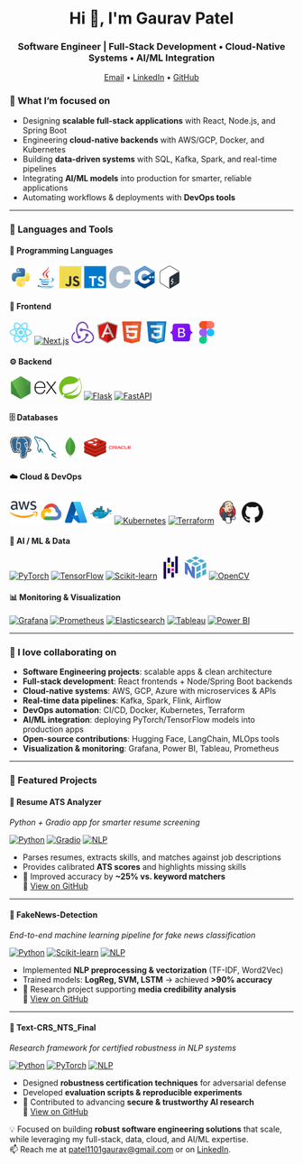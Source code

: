 <!-- Profile Landing Page for Gaurav Patel -->

<h1 align="center">Hi 👋, I'm Gaurav Patel</h1>
<h3 align="center">Software Engineer | Full-Stack Development • Cloud-Native Systems • AI/ML Integration</h3>

<p align="center"> <a href="mailto:patel1101gaurav@gmail.com">Email</a> • <a href="https://www.linkedin.com/in/ggp11/">LinkedIn</a> • <a href="https://github.com/GauravP1101?tab=repositories">GitHub</a> </p>


### 🔭 What I’m focused on
- Designing **scalable full-stack applications** with React, Node.js, and Spring Boot  
- Engineering **cloud-native backends** with AWS/GCP, Docker, and Kubernetes  
- Building **data-driven systems** with SQL, Kafka, Spark, and real-time pipelines  
- Integrating **AI/ML models** into production for smarter, reliable applications  
- Automating workflows & deployments with **DevOps tools**  

---

### 🧰 Languages and Tools  

#### 📝 Programming Languages  
<p>
  <a href="https://www.python.org/" target="_blank" title="Python"><img src="https://raw.githubusercontent.com/devicons/devicon/master/icons/python/python-original.svg" alt="Python" width="40"/></a>
  <a href="https://www.java.com/" target="_blank" title="Java"><img src="https://raw.githubusercontent.com/devicons/devicon/master/icons/java/java-original.svg" alt="Java" width="40"/></a>
  <a href="https://developer.mozilla.org/en-US/docs/Web/JavaScript" target="_blank" title="JavaScript"><img src="https://raw.githubusercontent.com/devicons/devicon/master/icons/javascript/javascript-original.svg" alt="JavaScript" width="40"/></a>
  <a href="https://www.typescriptlang.org/" target="_blank" title="TypeScript"><img src="https://raw.githubusercontent.com/devicons/devicon/master/icons/typescript/typescript-original.svg" alt="TypeScript" width="40"/></a>
  <a href="https://www.cprogramming.com/" target="_blank" title="C"><img src="https://raw.githubusercontent.com/devicons/devicon/master/icons/c/c-original.svg" alt="C" width="40"/></a>
  <a href="https://www.w3schools.com/cpp/" target="_blank" title="C++"><img src="https://raw.githubusercontent.com/devicons/devicon/master/icons/cplusplus/cplusplus-original.svg" alt="C++" width="40"/></a>
  <a href="https://www.gnu.org/software/bash/" target="_blank" title="Bash"><img src="https://raw.githubusercontent.com/devicons/devicon/master/icons/bash/bash-original.svg" alt="Bash" width="40"/></a>
</p>  

#### 🎨 Frontend  
<p>
  <a href="https://reactjs.org/" target="_blank" title="React"><img src="https://raw.githubusercontent.com/devicons/devicon/master/icons/react/react-original.svg" alt="React" width="40"/></a>
  <a href="https://nextjs.org/" target="_blank" title="Next.js"><img src="https://cdn.jsdelivr.net/gh/devicons/devicon/icons/nextjs/nextjs-original.svg" alt="Next.js" width="40"/></a>
  <a href="https://redux.js.org/" target="_blank" title="Redux"><img src="https://raw.githubusercontent.com/devicons/devicon/master/icons/redux/redux-original.svg" alt="Redux" width="40"/></a>
  <a href="https://angular.io/" target="_blank" title="Angular"><img src="https://raw.githubusercontent.com/devicons/devicon/master/icons/angularjs/angularjs-original.svg" alt="Angular" width="40"/></a>
  <a href="https://www.w3.org/html/" target="_blank" title="HTML5"><img src="https://raw.githubusercontent.com/devicons/devicon/master/icons/html5/html5-original.svg" alt="HTML5" width="40"/></a>
  <a href="https://www.w3schools.com/css/" target="_blank" title="CSS3"><img src="https://raw.githubusercontent.com/devicons/devicon/master/icons/css3/css3-original.svg" alt="CSS3" width="40"/></a>
  <a href="https://getbootstrap.com/" target="_blank" title="Bootstrap"><img src="https://raw.githubusercontent.com/devicons/devicon/master/icons/bootstrap/bootstrap-original.svg" alt="Bootstrap" width="40"/></a>
  <a href="https://www.figma.com/" target="_blank" title="Figma"><img src="https://raw.githubusercontent.com/devicons/devicon/master/icons/figma/figma-original.svg" alt="Figma" width="40"/></a>
</p>  

#### ⚙️ Backend  
<p>
  <a href="https://nodejs.org" target="_blank" title="Node.js"><img src="https://raw.githubusercontent.com/devicons/devicon/master/icons/nodejs/nodejs-original.svg" alt="Node.js" width="40"/></a>
  <a href="https://expressjs.com/" target="_blank" title="Express"><img src="https://raw.githubusercontent.com/devicons/devicon/master/icons/express/express-original.svg" alt="Express" width="40"/></a>
  <a href="https://spring.io/projects/spring-boot" target="_blank" title="Spring Boot"><img src="https://raw.githubusercontent.com/devicons/devicon/master/icons/spring/spring-original.svg" alt="Spring Boot" width="40"/></a>
  <a href="https://flask.palletsprojects.com/" target="_blank" title="Flask"><img src="https://upload.wikimedia.org/wikipedia/commons/3/3c/Flask_logo.svg" alt="Flask" width="40"/></a>
  <a href="https://fastapi.tiangolo.com/" target="_blank" title="FastAPI"><img src="https://cdn.jsdelivr.net/gh/devicons/devicon/icons/fastapi/fastapi-original.svg" alt="FastAPI" width="40"/></a>
</p>  

#### 🗄️ Databases  
<p>
  <a href="https://www.postgresql.org/" target="_blank" title="PostgreSQL"><img src="https://raw.githubusercontent.com/devicons/devicon/master/icons/postgresql/postgresql-original.svg" alt="PostgreSQL" width="40"/></a>
  <a href="https://www.mysql.com/" target="_blank" title="MySQL"><img src="https://raw.githubusercontent.com/devicons/devicon/master/icons/mysql/mysql-original.svg" alt="MySQL" width="40"/></a>
  <a href="https://www.mongodb.com/" target="_blank" title="MongoDB"><img src="https://raw.githubusercontent.com/devicons/devicon/master/icons/mongodb/mongodb-original.svg" alt="MongoDB" width="40"/></a>
  <a href="https://redis.io/" target="_blank" title="Redis"><img src="https://raw.githubusercontent.com/devicons/devicon/master/icons/redis/redis-original.svg" alt="Redis" width="40"/></a>
  <a href="https://www.oracle.com/database/" target="_blank" title="Oracle"><img src="https://raw.githubusercontent.com/devicons/devicon/master/icons/oracle/oracle-original.svg" alt="Oracle" width="40"/></a>
</p>  

#### ☁️ Cloud & DevOps  
<p>
  <a href="https://aws.amazon.com/" target="_blank" title="AWS"><img src="https://raw.githubusercontent.com/devicons/devicon/master/icons/amazonwebservices/amazonwebservices-original-wordmark.svg" alt="AWS" width="50"/></a>
  <a href="https://cloud.google.com/" target="_blank" title="Google Cloud (GCP)"><img src="https://raw.githubusercontent.com/devicons/devicon/master/icons/googlecloud/googlecloud-original.svg" alt="GCP" width="40"/></a>
  <a href="https://azure.microsoft.com/" target="_blank" title="Microsoft Azure"><img src="https://raw.githubusercontent.com/devicons/devicon/master/icons/azure/azure-original.svg" alt="Azure" width="40"/></a>
  <a href="https://www.docker.com/" target="_blank" title="Docker"><img src="https://raw.githubusercontent.com/devicons/devicon/master/icons/docker/docker-original.svg" alt="Docker" width="40"/></a>
  <a href="https://kubernetes.io/" target="_blank" title="Kubernetes"><img src="https://www.vectorlogo.zone/logos/kubernetes/kubernetes-icon.svg" alt="Kubernetes" width="40"/></a>
  <a href="https://www.terraform.io/" target="_blank" title="Terraform"><img src="https://cdn.jsdelivr.net/gh/devicons/devicon/icons/terraform/terraform-original.svg" alt="Terraform" width="40"/></a>
  <a href="https://www.jenkins.io/" target="_blank" title="Jenkins"><img src="https://raw.githubusercontent.com/devicons/devicon/master/icons/jenkins/jenkins-original.svg" alt="Jenkins" width="40"/></a>
  <a href="https://github.com/" target="_blank" title="GitHub"><img src="https://raw.githubusercontent.com/devicons/devicon/master/icons/github/github-original.svg" alt="GitHub" width="40"/></a>
</p>  

#### 🤖 AI / ML & Data  
<p>
  <a href="https://pytorch.org/" target="_blank" title="PyTorch"><img src="https://www.vectorlogo.zone/logos/pytorch/pytorch-icon.svg" alt="PyTorch" width="40"/></a>
  <a href="https://www.tensorflow.org/" target="_blank" title="TensorFlow"><img src="https://www.vectorlogo.zone/logos/tensorflow/tensorflow-icon.svg" alt="TensorFlow" width="40"/></a>
  <a href="https://scikit-learn.org/" target="_blank" title="Scikit-learn"><img src="https://upload.wikimedia.org/wikipedia/commons/0/05/Scikit_learn_logo_small.svg" alt="Scikit-learn" width="40"/></a>
  <a href="https://pandas.pydata.org/" target="_blank" title="Pandas"><img src="https://raw.githubusercontent.com/devicons/devicon/master/icons/pandas/pandas-original.svg" alt="Pandas" width="40"/></a>
  <a href="https://numpy.org/" target="_blank" title="NumPy"><img src="https://raw.githubusercontent.com/devicons/devicon/master/icons/numpy/numpy-original.svg" alt="NumPy" width="40"/></a>
  <a href="https://opencv.org/" target="_blank" title="OpenCV"><img src="https://www.vectorlogo.zone/logos/opencv/opencv-icon.svg" alt="OpenCV" width="40"/></a>
</p>  

#### 📊 Monitoring & Visualization  
<p>
  <a href="https://grafana.com/" target="_blank" title="Grafana"><img src="https://cdn.jsdelivr.net/gh/devicons/devicon/icons/grafana/grafana-original.svg" alt="Grafana" width="40"/></a>
  <a href="https://prometheus.io/" target="_blank" title="Prometheus"><img src="https://cdn.jsdelivr.net/gh/devicons/devicon/icons/prometheus/prometheus-original.svg" alt="Prometheus" width="40"/></a>
  <a href="https://www.elastic.co/" target="_blank" title="Elasticsearch"><img src="https://cdn.jsdelivr.net/gh/devicons/devicon/icons/elasticsearch/elasticsearch-original.svg" alt="Elasticsearch" width="40"/></a>
  <a href="https://www.tableau.com/" target="_blank" title="Tableau"><img src="https://cdn.worldvectorlogo.com/logos/tableau-software.svg" alt="Tableau" width="40"/></a>
  <a href="https://powerbi.microsoft.com/" target="_blank" title="Power BI"><img src="https://upload.wikimedia.org/wikipedia/commons/c/cf/New_Power_BI_Logo.svg" alt="Power BI" width="40"/></a>
</p>  

---

### 🤝 I love collaborating on
- **Software Engineering projects**: scalable apps & clean architecture  
- **Full-stack development**: React frontends + Node/Spring Boot backends  
- **Cloud-native systems**: AWS, GCP, Azure with microservices & APIs  
- **Real-time data pipelines**: Kafka, Spark, Flink, Airflow  
- **DevOps automation**: CI/CD, Docker, Kubernetes, Terraform  
- **AI/ML integration**: deploying PyTorch/TensorFlow models into production apps  
- **Open-source contributions**: Hugging Face, LangChain, MLOps tools  
- **Visualization & monitoring**: Grafana, Power BI, Tableau, Prometheus  

---
### 🔧 Featured Projects  

#### 📄 Resume ATS Analyzer  
*Python + Gradio app for smarter resume screening*  

[![Python](https://img.shields.io/badge/Python-3776AB?logo=python&logoColor=white)](https://www.python.org/) 
[![Gradio](https://img.shields.io/badge/Gradio-FF4B4B?logo=python&logoColor=white)](https://www.gradio.app/) 
[![NLP](https://img.shields.io/badge/NLP-Transformers-blue)](https://huggingface.co/transformers/)  

- Parses resumes, extracts skills, and matches against job descriptions  
- Provides calibrated **ATS scores** and highlights missing skills  
- 🚀 Improved accuracy by **~25% vs. keyword matchers**  
🔗 [View on GitHub](https://github.com/GauravP1101?tab=repositories)  

---

#### 📰 FakeNews-Detection  
*End-to-end machine learning pipeline for fake news classification*  

[![Python](https://img.shields.io/badge/Python-3776AB?logo=python&logoColor=white)](https://www.python.org/) 
[![Scikit-learn](https://img.shields.io/badge/Scikit--learn-F7931E?logo=scikit-learn&logoColor=white)](https://scikit-learn.org/) 
[![NLP](https://img.shields.io/badge/NLP-TF--IDF%20%7C%20Word2Vec-green)](https://en.wikipedia.org/wiki/Word2vec)  

- Implemented **NLP preprocessing & vectorization** (TF-IDF, Word2Vec)  
- Trained models: **LogReg, SVM, LSTM** → achieved **>90% accuracy**  
- 🚀 Research project supporting **media credibility analysis**  
🔗 [View on GitHub](https://github.com/GauravP1101?tab=repositories)  

---

#### 🔐 Text-CRS_NTS_Final  
*Research framework for certified robustness in NLP systems*  

[![Python](https://img.shields.io/badge/Python-3776AB?logo=python&logoColor=white)](https://www.python.org/) 
[![PyTorch](https://img.shields.io/badge/PyTorch-EE4C2C?logo=pytorch&logoColor=white)](https://pytorch.org/) 
[![NLP](https://img.shields.io/badge/NLP-Adversarial%20Robustness-orange)](https://arxiv.org/)  

- Designed **robustness certification techniques** for adversarial defense  
- Developed **evaluation scripts & reproducible experiments**  
- 🚀 Contributed to advancing **secure & trustworthy AI research**  
🔗 [View on GitHub](https://github.com/GauravP1101?tab=repositories)  

💡 Focused on building **robust software engineering solutions** that scale, while leveraging my full-stack, data, cloud, and AI/ML expertise.  
📫 Reach me at <a href="mailto:patel1101gaurav@gmail.com">patel1101gaurav@gmail.com</a> or on <a href="https://www.linkedin.com/in/ggp11/">LinkedIn</a>.
